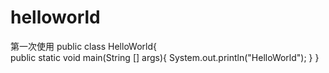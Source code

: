# helloworld
第一次使用
public class HelloWorld{  
  public static void main(String [] args){
    System.out.println("HelloWorld"); 
  }
}
